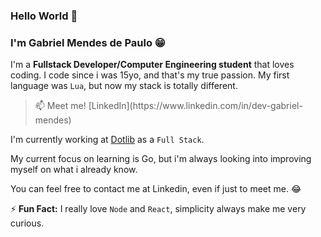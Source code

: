 ### Hello World 👋

### I'm Gabriel Mendes de Paulo 😁
I'm a <b>Fullstack Developer/Computer Engineering student</b> that loves coding. I code since i was 15yo, and that's my true passion. My first language was <code>Lua</code>, but now my stack is totally different.
[](http://www.google.com)
<blockquote>📫 Meet me! [LinkedIn](https://www.linkedin.com/in/dev-gabriel-mendes)</blockquote>

I'm currently working at [Dotlib](https://dotlib.com/) as a <code>Full Stack</code>.

My current focus on learning is Go, but i'm always looking into improving myself on what i already know.<br/>

You can feel free to contact me at Linkedin, even if just to meet me. 😂<br/>

⚡ <b>Fun Fact:</b> I really love <code>Node</code> and <code>React</code>, simplicity always make me very curious.
